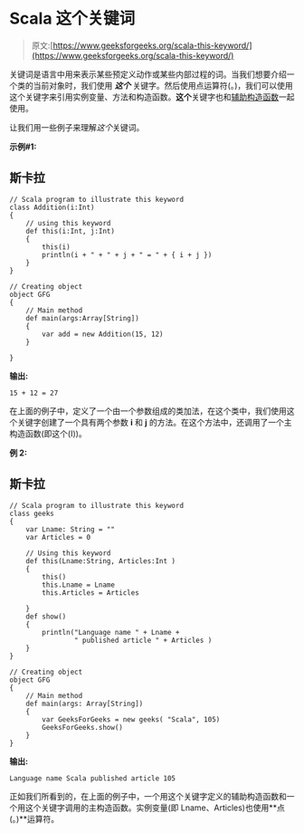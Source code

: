 # Scala 这个关键词

> 原文:[https://www.geeksforgeeks.org/scala-this-keyword/](https://www.geeksforgeeks.org/scala-this-keyword/)

关键词是语言中用来表示某些预定义动作或某些内部过程的词。当我们想要介绍一个类的当前对象时，我们使用 ***这个*** 关键字。然后使用点运算符(。)，我们可以使用这个关键字来引用实例变量、方法和构造函数。**这个**关键字也和[辅助构造函数](https://www.geeksforgeeks.org/scala-auxiliary-constructor/)一起使用。

让我们用一些例子来理解*这个*关键词。

**示例#1:**

## 斯卡拉

```
// Scala program to illustrate this keyword
class Addition(i:Int)
{
    // using this keyword
    def this(i:Int, j:Int)
    {
        this(i)
        println(i + " + " + j + " = " + { i + j })
    }
}

// Creating object
object GFG
{
    // Main method
    def main(args:Array[String])
    {
        var add = new Addition(15, 12)
    }

}
```

**输出:**

```
15 + 12 = 27
```

在上面的例子中，定义了一个由一个参数组成的类加法，在这个类中，我们使用这个关键字创建了一个具有两个参数 **i** 和 **j** 的方法。在这个方法中，还调用了一个主构造函数(即这个(I))。

**例 2:**

## 斯卡拉

```
// Scala program to illustrate this keyword
class geeks
{
    var Lname: String = ""
    var Articles = 0

    // Using this keyword
    def this(Lname:String, Articles:Int )
    {
        this()
        this.Lname = Lname
        this.Articles = Articles

    }
    def show()
    {
        println("Language name " + Lname +
                " published article " + Articles )
    }
}

// Creating object
object GFG
{
    // Main method
    def main(args: Array[String])
    {
        var GeeksForGeeks = new geeks( "Scala", 105)
        GeeksForGeeks.show()
    }
}
```

**输出:**

```
Language name Scala published article 105
```

正如我们所看到的，在上面的例子中，一个用这个关键字定义的辅助构造函数和一个用这个关键字调用的主构造函数。实例变量(即 Lname、Articles)也使用**点(。)**运算符。